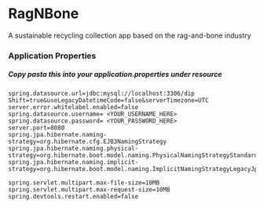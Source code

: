 # RagNBone
A sustainable recycling collection app based on the rag-and-bone industry



### **Application Properties**
##### Copy pasta this into your **application.properties** under resource

```
spring.datasource.url=jdbc:mysql://localhost:3306/dip
Shift=true&useLegacyDatetimeCode=false&serverTimezone=UTC
server.error.whitelabel.enabled=false
spring.datasource.username= <YOUR_USERNAME_HERE>
spring.datasource.password= <YOUR_PASSWORD_HERE>
server.port=8080
spring.jpa.hibernate.naming-strategy=org.hibernate.cfg.EJB3NamingStrategy
spring.jpa.hibernate.naming.physical-strategy=org.hibernate.boot.model.naming.PhysicalNamingStrategyStandardImpl
spring.jpa.hibernate.naming.implicit-strategy=org.hibernate.boot.model.naming.ImplicitNamingStrategyLegacyJpaImpl

spring.servlet.multipart.max-file-size=10MB
spring.servlet.multipart.max-request-size=10MB
spring.devtools.restart.enabled=false
```
